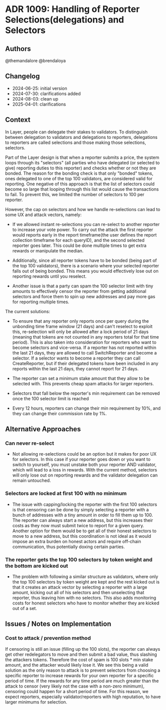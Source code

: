 # ADR 1009: Handling of Reporter Selections(delegations) and Selectors

## Authors

@themandalore @brendaloya

## Changelog

- 2024-06-25: initial version
- 2024-07-30: clarifications added 
- 2024-08-03: clean up
- 2025-04-01: clarifications 

## Context

In Layer, people can delegate their stakes to validators. To distinguish between delegation to validators and delegations to reporters, delegations to reporters are called selections and those making those selections, selectors.

Part of the Layer design is that when a reporter submits a price, the system loops through its "selectors" (all parties who have delegated (or selected to give) reporting duties to this reporter) and checks whether or not they are bonded.  The reason for the bonding check is that only "bonded" tokens, ones delegated to one of the top 100 validators, are considered valid for reporting.  One negative of this approach is that the list of selectors could become so large that looping through this list would cause the transactions to fail. To prevent this, we limited the number of selectors to 100 per reporter. 

However, the cap on selectors and how we handle re-selections can lead to some UX and attack vectors, namely:

- If we allowed instant re-selections you can re-select to another reporter to increase your vote power. To carry out the attack the first reporter would reports early in the report timeframe(the user defines the report collection timeframe for each queryID), and the second selected reporter goes later. This could be done multiple times to get extra rewards or manipulate the median. 

- Additionally, since all reporter tokens have to be bonded (being part of the top 100 validators), there is a scenario where your selected reporter falls out of being bonded. This means you would effectively lose out on reporting rewards until you reselect.  

- Another issue is that a party can spam the 100 selector limit with tiny amounts to effectively censor the reporter from getting additional selectors and force them to spin up new addresses and pay more gas for reporting multiple times.  

The current solutions:

- To ensure that any reporter only reports once per query during the unbonding time frame window (21 days) and can't reselect to exploit this, re-selection will only be allowed after a lock period of 21 days (meaning that tokens are not counted in any reporters total for that time period). This is also taken into consideration for reporters who want to become selectors and vice-versa. If a reporter has not reported within the last 21 days, they are allowed to call SwitchReporter and become a selector. If a selector wants to become a reporter they can call CreateReporter, but if their delegated tokens have been included in any reports within the last 21 days, they cannot report for 21 days.

- The reporter can set a minimum stake amount that they allow to be selected with. This prevents cheap spam attacks for larger reporters.

- Selectors that fall below the reporter's min requirement can be removed once the 100 selector limit is reached

- Every 12 hours, reporters can change their min requirement by 10%, and they can change their commission rate by 1%. 


## Alternative Approaches

### Can never re-select

- Not allowing re-selections could be an option but it makes for poor UX for selectors. In this case if your reporter goes down or you want to switch to yourself, you must unstake both your reporter AND validator, which will lead to a loss in rewards. With the current method, selectors will only lose out on reporting rewards and the validator delegation can remain untouched.

### Selectors are locked at first 100 with no minimum

- The issue with capping/locking the reporter with the first 100 selectors is that censoring can be done by simply selecting a reporter with a bunch of addresses with a tiny amount in order to fill them up to 100. The reporter can always start a new address, but this increases their costs as they now must submit twice to report for a given query.  Another option for them would be to get all of their honest selectors to move to a new address, but this coordination is not ideal as it would impose an extra burden on honest actors and require off-chain communication, thus potentially doxing certain parties.  


### The reporter gets the top 100 selectors by token weight and the bottom are kicked out

- The problem with following a similar structure as validators, where only the top 100 selectors by token weight are kept and the rest kicked out is that it creates an attack vector by selecting a reporter with a large amount, kicking out all of his selectors and then unselecting that reporter, thus leaving him with no selectors. This also adds monitoring costs for honest selectors who have to monitor whether they are kicked out of a set.

## Issues / Notes on Implementation

### Cost to attack / prevention method

If censoring is still an issue (filling up the 100 slots), the reporter can always get other redelegators to move and then submit a bad value, thus slashing the attackers tokens. Therefore the cost of spam is 100 slots * min stake amount, and the attacker would likely lose it. We see this being a valid solution as the only reason to attack is to prevent selectors from choosing a specific reporter to increase rewards for your own reporter for a specific period of time. If the rewards for any time period are much greater than the attack to censor (very likely not the case with a non-zero minimum), censoring could happen for a short period of time. For this reason, we expect reporters, especially validator/reporters with high reputation, to have larger minimums for selection.  


